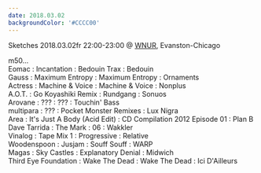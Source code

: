 ```yaml
---
date: 2018.03.02
backgroundColor: '#CCCC00'
---
```


Sketches 2018.03.02fr 22:00-23:00 @ [WNUR](http://www.wnur.org/), Evanston-Chicago  

m50...  
Eomac : Incantation : Bedouin Trax : Bedouin  
Gauss : Maximum Entropy : Maximum Entropy : Ornaments  
Actress : Machine & Voice : Machine & Voice : Nonplus  
A.O.T. : Go Koyashiki Remix : Rundgang : Sonuos  
Arovane : ??? : ??? : Touchin' Bass  
multipara : ??? : Pocket Monster Remixes : Lux Nigra  
Area : It's Just A Body (Acid Edit) : CD Compilation 2012 Episode 01 : Plan B  
Dave Tarrida : The Mark : 06 : Wakkler  
Vinalog : Tape Mix 1 : Progressive : Relative  
Woodenspoon : Jusjam : Souff Souff : WARP  
Magas : Sky Castles : Explanatory Denial : Midwich  
Third Eye Foundation : Wake The Dead : Wake The Dead : Ici D'Ailleurs